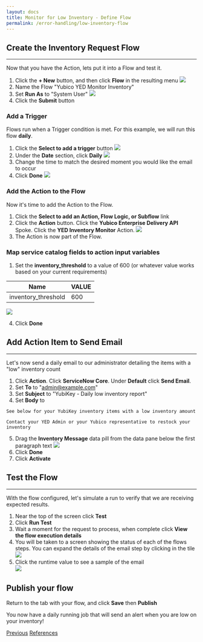 ```yaml
---
layout: docs
title: Monitor for Low Inventory - Define Flow
permalink: /error-handling/low-inventory-flow
---
```


## Create the Inventory Request Flow

---

Now that you have the Action, lets put it into a Flow and test it.

1. Click the **+ New** button, and then click **Flow** in the resulting menu
   ![]({{site.baseurl}}/assets/images/37-new-flow.png)
2. Name the Flow "Yubico YED Monitor Inventory"
3. Set **Run As** to "System User"
   ![]({{site.baseurl}}/assets/images/144-flow-properties.png)
4. Click the **Submit** button

### Add a Trigger

Flows run when a Trigger condition is met. For this example, we will run this flow **daily**.

1. Click the **Select to add a trigger** button
   ![]({{site.baseurl}}/assets/images/39-add-trigger.png)
2. Under the **Date** section, click **Daily**
   ![]({{site.baseurl}}/assets/images/145-daily-trigger.png)
3. Change the time to match the desired moment you would like the email to occur
4. Click **Done**
   ![]({{site.baseurl}}/assets/images/146-trigger-done.png)

### Add the Action to the Flow

Now it's time to add the Action to the Flow.

1. Click the **Select to add an Action, Flow Logic, or Subflow** link
2. Click the **Action** button. Click the **Yubico Enterprise Delivery API** Spoke. Click the **YED Inventory Monitor** Action.
   ![]({{site.baseurl}}/assets/images/147-add-action.png)
3. The Action is now part of the Flow.

### Map service catalog fields to action input variables

1. Set the **inventory_threshold** to a value of 600 (or whatever value works based on your current requirements)

| **Name**            | **VALUE** |
| ------------------- | --------- |
| inventory_threshold | 600       |

![]({{site.baseurl}}/assets/images/48-map-action-inputs.png)

4. Click **Done**

## Add Action Item to Send Email

---

Let's now send a daily email to our administrator detailing the items with a "low" inventory count

1. Click **Action**. Click **ServiceNow Core**. Under **Default** click **Send Email**.
2. Set **To** to "admin@example.com"
3. Set **Subject** to "YubiKey - Daily low inventory report"
4. Set **Body** to

```
See below for your YubiKey inventory items with a low inventory amount

Contact your YED Admin or your Yubico representative to restock your inventory

```

5. Drag the **Inventory Message** data pill from the data pane below the first paragraph text
   ![]({{site.baseurl}}/assets/images/149-email-example.png)
6. Click **Done**
7. Click **Activate**

## Test the Flow

---

With the flow configured, let's simulate a run to verify that we are receiving expected results.

1. Near the top of the screen click **Test**
2. Click **Run Test**
3. Wait a moment for the request to process, when complete click **View the flow execution details**
4. You will be taken to a screen showing the status of each of the flows steps. You can expand the details of the email step by clicking in the tile
   ![]({{site.baseurl}}/assets/images/150-flow-test-complete.png)
5. Click the runtime value to see a sample of the email  
   ![]({{site.baseurl}}/assets/images/151-email-sample.png)

## Publish your flow

Return to the tab with your flow, and click **Save** then **Publish**

You now have a daily running job that will send an alert when you are low on your inventory!

<div class="btns">
  <a class="btn--secondary" href="/yed-spoke-example/error-handling/low-inventory-action">Previous</a>
  <a class="btn" href="/yed-spoke-example/references">References</a>
</div>
